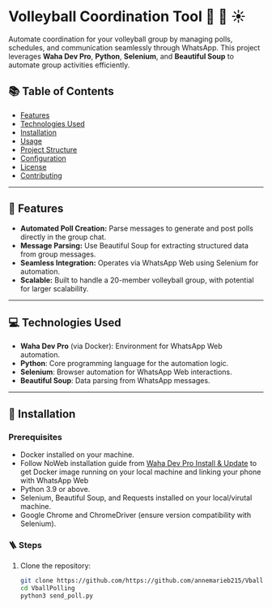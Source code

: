 # Volleyball Coordination Tool :volleyball: :palm_tree: :sunny:

Automate coordination for your volleyball group by managing polls, schedules, and communication seamlessly through WhatsApp. This project leverages **Waha Dev Pro**, **Python**, **Selenium**, and **Beautiful Soup** to automate group activities efficiently.

## :books: Table of Contents 
- [Features](#features)
- [Technologies Used](#technologies-used)
- [Installation](#installation)
- [Usage](#usage)
- [Project Structure](#project-structure)
- [Configuration](#configuration)
- [License](#license)
- [Contributing](#contributing)

---

## :mechanical_arm: Features 
- **Automated Poll Creation:** Parse messages to generate and post polls directly in the group chat.
- **Message Parsing:** Use Beautiful Soup for extracting structured data from group messages.
- **Seamless Integration:** Operates via WhatsApp Web using Selenium for automation.
- **Scalable:** Built to handle a 20-member volleyball group, with potential for larger scalability.

---

## :computer: Technologies Used 
- **Waha Dev Pro** (via Docker): Environment for WhatsApp Web automation.
- **Python**: Core programming language for the automation logic.
- **Selenium**: Browser automation for WhatsApp Web interactions.
- **Beautiful Soup**: Data parsing from WhatsApp messages.

---

## :wrench: Installation 
### Prerequisites
- Docker installed on your machine.
- Follow NoWeb installation guide from [Waha Dev Pro Install & Update](https://waha.devlike.pro/docs/how-to/install/) to get Docker image running on your local machine and linking your phone with WhatsApp Web
- Python 3.9 or above.
- Selenium, Beautiful Soup, and Requests installed on your local/virutal machine.
- Google Chrome and ChromeDriver (ensure version compatibility with Selenium).

### :ladder: Steps 
1. Clone the repository:
   ```bash
   git clone https://github.com/https://github.com/annemarieb215/VballPolling.git
   cd VballPolling
   python3 send_poll.py
